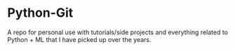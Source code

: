# Python-Git
A repo for personal use with tutorials/side projects and everything related to Python + ML that I have picked up over the years.
